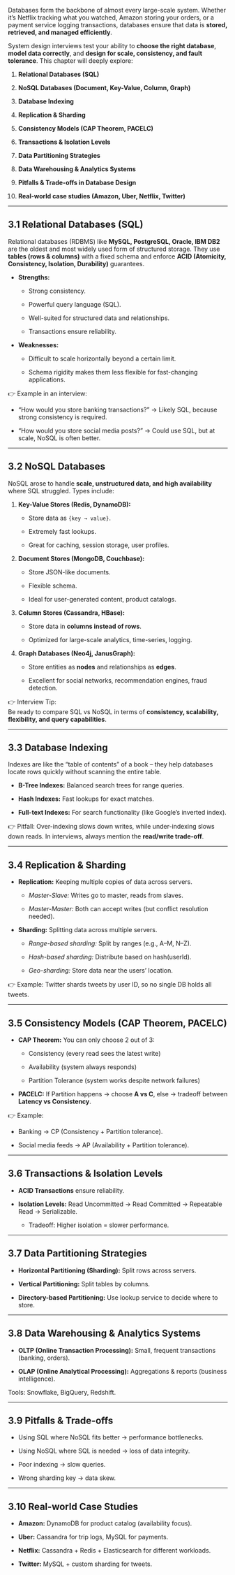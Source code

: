 Databases form the backbone of almost every large-scale system. Whether it’s Netflix tracking what you watched, Amazon storing your orders, or a payment service logging transactions, databases ensure that data is **stored, retrieved, and managed efficiently**.

System design interviews test your ability to **choose the right database**, **model data correctly**, and **design for scale, consistency, and fault tolerance**. This chapter will deeply explore:

1. **Relational Databases (SQL)**
    
2. **NoSQL Databases (Document, Key-Value, Column, Graph)**
    
3. **Database Indexing**
    
4. **Replication & Sharding**
    
5. **Consistency Models (CAP Theorem, PACELC)**
    
6. **Transactions & Isolation Levels**
    
7. **Data Partitioning Strategies**
    
8. **Data Warehousing & Analytics Systems**
    
9. **Pitfalls & Trade-offs in Database Design**
    
10. **Real-world case studies (Amazon, Uber, Netflix, Twitter)**
    

---

## 3.1 Relational Databases (SQL)

Relational databases (RDBMS) like **MySQL, PostgreSQL, Oracle, IBM DB2** are the oldest and most widely used form of structured storage. They use **tables (rows & columns)** with a fixed schema and enforce **ACID (Atomicity, Consistency, Isolation, Durability)** guarantees.

- **Strengths:**
    
    - Strong consistency.
        
    - Powerful query language (SQL).
        
    - Well-suited for structured data and relationships.
        
    - Transactions ensure reliability.
        
- **Weaknesses:**
    
    - Difficult to scale horizontally beyond a certain limit.
        
    - Schema rigidity makes them less flexible for fast-changing applications.
        

👉 Example in an interview:

- “How would you store banking transactions?” → Likely SQL, because strong consistency is required.
    
- “How would you store social media posts?” → Could use SQL, but at scale, NoSQL is often better.
    

---

## 3.2 NoSQL Databases

NoSQL arose to handle **scale, unstructured data, and high availability** where SQL struggled. Types include:

1. **Key-Value Stores (Redis, DynamoDB):**
    
    - Store data as `{key → value}`.
        
    - Extremely fast lookups.
        
    - Great for caching, session storage, user profiles.
        
2. **Document Stores (MongoDB, Couchbase):**
    
    - Store JSON-like documents.
        
    - Flexible schema.
        
    - Ideal for user-generated content, product catalogs.
        
3. **Column Stores (Cassandra, HBase):**
    
    - Store data in **columns instead of rows**.
        
    - Optimized for large-scale analytics, time-series, logging.
        
4. **Graph Databases (Neo4j, JanusGraph):**
    
    - Store entities as **nodes** and relationships as **edges**.
        
    - Excellent for social networks, recommendation engines, fraud detection.
        

👉 Interview Tip:  
Be ready to compare SQL vs NoSQL in terms of **consistency, scalability, flexibility, and query capabilities**.

---

## 3.3 Database Indexing

Indexes are like the “table of contents” of a book – they help databases locate rows quickly without scanning the entire table.

- **B-Tree Indexes:** Balanced search trees for range queries.
    
- **Hash Indexes:** Fast lookups for exact matches.
    
- **Full-text Indexes:** For search functionality (like Google’s inverted index).
    

👉 Pitfall: Over-indexing slows down writes, while under-indexing slows down reads. In interviews, always mention the **read/write trade-off**.

---

## 3.4 Replication & Sharding

- **Replication:** Keeping multiple copies of data across servers.
    
    - _Master-Slave:_ Writes go to master, reads from slaves.
        
    - _Master-Master:_ Both can accept writes (but conflict resolution needed).
        
- **Sharding:** Splitting data across multiple servers.
    
    - _Range-based sharding:_ Split by ranges (e.g., A–M, N–Z).
        
    - _Hash-based sharding:_ Distribute based on hash(userId).
        
    - _Geo-sharding:_ Store data near the users’ location.
        

👉 Example: Twitter shards tweets by user ID, so no single DB holds all tweets.

---

## 3.5 Consistency Models (CAP Theorem, PACELC)

- **CAP Theorem:** You can only choose 2 out of 3:
    
    - Consistency (every read sees the latest write)
        
    - Availability (system always responds)
        
    - Partition Tolerance (system works despite network failures)
        
- **PACELC:** If Partition happens → choose **A vs C**, else → tradeoff between **Latency vs Consistency**.
    

👉 Example:

- Banking → CP (Consistency + Partition tolerance).
    
- Social media feeds → AP (Availability + Partition tolerance).
    

---

## 3.6 Transactions & Isolation Levels

- **ACID Transactions** ensure reliability.
    
- **Isolation Levels:** Read Uncommitted → Read Committed → Repeatable Read → Serializable.
    
    - Tradeoff: Higher isolation = slower performance.
        

---

## 3.7 Data Partitioning Strategies

- **Horizontal Partitioning (Sharding):** Split rows across servers.
    
- **Vertical Partitioning:** Split tables by columns.
    
- **Directory-based Partitioning:** Use lookup service to decide where to store.
    

---

## 3.8 Data Warehousing & Analytics Systems

- **OLTP (Online Transaction Processing):** Small, frequent transactions (banking, orders).
    
- **OLAP (Online Analytical Processing):** Aggregations & reports (business intelligence).
    

Tools: Snowflake, BigQuery, Redshift.

---

## 3.9 Pitfalls & Trade-offs

- Using SQL where NoSQL fits better → performance bottlenecks.
    
- Using NoSQL where SQL is needed → loss of data integrity.
    
- Poor indexing → slow queries.
    
- Wrong sharding key → data skew.
    

---

## 3.10 Real-world Case Studies

- **Amazon:** DynamoDB for product catalog (availability focus).
    
- **Uber:** Cassandra for trip logs, MySQL for payments.
    
- **Netflix:** Cassandra + Redis + Elasticsearch for different workloads.
    
- **Twitter:** MySQL + custom sharding for tweets.
    